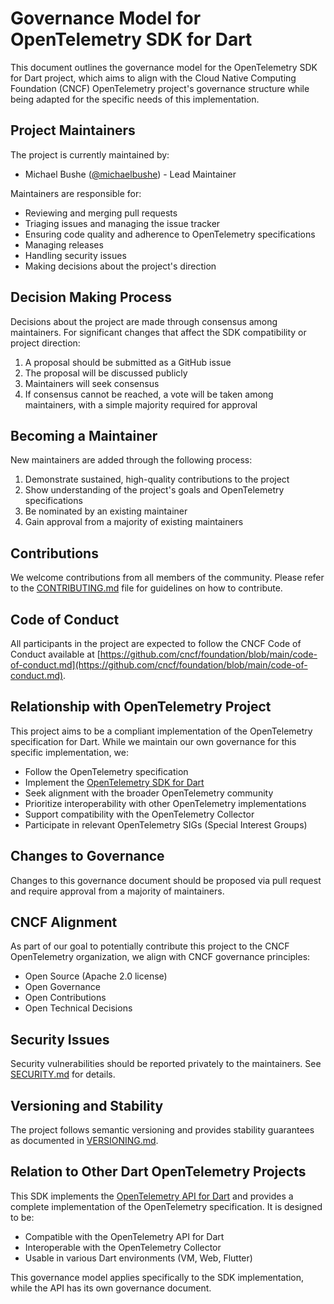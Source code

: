 # Governance Model for OpenTelemetry SDK for Dart

This document outlines the governance model for the OpenTelemetry SDK for Dart project, which aims to align with the Cloud Native Computing Foundation (CNCF) OpenTelemetry project's governance structure while being adapted for the specific needs of this implementation.

## Project Maintainers

The project is currently maintained by:

- Michael Bushe ([@michaelbushe](https://github.com/michaelbushe)) - Lead Maintainer

Maintainers are responsible for:

- Reviewing and merging pull requests
- Triaging issues and managing the issue tracker
- Ensuring code quality and adherence to OpenTelemetry specifications
- Managing releases
- Handling security issues
- Making decisions about the project's direction

## Decision Making Process

Decisions about the project are made through consensus among maintainers. For significant changes that affect the SDK compatibility or project direction:

1. A proposal should be submitted as a GitHub issue
2. The proposal will be discussed publicly
3. Maintainers will seek consensus
4. If consensus cannot be reached, a vote will be taken among maintainers, with a simple majority required for approval

## Becoming a Maintainer

New maintainers are added through the following process:

1. Demonstrate sustained, high-quality contributions to the project
2. Show understanding of the project's goals and OpenTelemetry specifications
3. Be nominated by an existing maintainer
4. Gain approval from a majority of existing maintainers

## Contributions

We welcome contributions from all members of the community. Please refer to the [CONTRIBUTING.md](CONTRIBUTING.md) file for guidelines on how to contribute.

## Code of Conduct

All participants in the project are expected to follow the CNCF Code of Conduct available at [https://github.com/cncf/foundation/blob/main/code-of-conduct.md](https://github.com/cncf/foundation/blob/main/code-of-conduct.md).

## Relationship with OpenTelemetry Project

This project aims to be a compliant implementation of the OpenTelemetry specification for Dart. While we maintain our own governance for this specific implementation, we:

- Follow the OpenTelemetry specification
- Implement the [OpenTelemetry SDK for Dart](https://pub.dev/packages/dartastic_opentelemetry)
- Seek alignment with the broader OpenTelemetry community
- Prioritize interoperability with other OpenTelemetry implementations
- Support compatibility with the OpenTelemetry Collector
- Participate in relevant OpenTelemetry SIGs (Special Interest Groups)

## Changes to Governance

Changes to this governance document should be proposed via pull request and require approval from a majority of maintainers.

## CNCF Alignment

As part of our goal to potentially contribute this project to the CNCF OpenTelemetry organization, we align with CNCF governance principles:

- Open Source (Apache 2.0 license)
- Open Governance
- Open Contributions
- Open Technical Decisions

## Security Issues

Security vulnerabilities should be reported privately to the maintainers. See [SECURITY.md](SECURITY.md) for details.

## Versioning and Stability

The project follows semantic versioning and provides stability guarantees as documented in [VERSIONING.md](VERSIONING.md).

## Relation to Other Dart OpenTelemetry Projects

This SDK implements the [OpenTelemetry API for Dart](https://pub.dev/packages/opentelemetry_api) and provides a complete implementation of the OpenTelemetry specification. It is designed to be:

- Compatible with the OpenTelemetry API for Dart
- Interoperable with the OpenTelemetry Collector
- Usable in various Dart environments (VM, Web, Flutter)

This governance model applies specifically to the SDK implementation, while the API has its own governance document.
